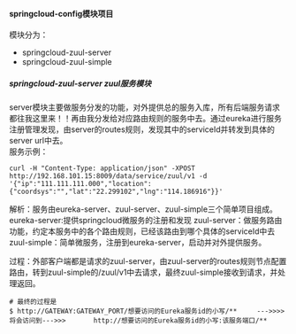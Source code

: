 #### springcloud-config模块项目
模块分为：
* springcloud-zuul-server
* springcloud-zuul-simple

##### springcloud-zuul-server zuul服务模块
server模块主要做服务分发的功能，对外提供总的服务入库，所有后端服务请求都往我这里来！！再由我分发给对应路由规则的服务中去。通过eureka进行服务注册管理发现，由server的routes规则，发现其中的serviceId并转发到具体的server url中去。  
服务示例：

	curl -H "Content-Type: application/json" -XPOST http://192.168.101.15:8009/data/service/zuul/v1 -d '{"ip":"111.111.111.000","location":{"coordsys":"","lat":"22.299102","lng":"114.186916"}}'

解析：服务由eureka-server、zuul-server、zuul-simple三个简单项目组成。
	eureka-server:提供springcloud微服务的注册和发现
	zuul-server：做服务路由功能，约定本服务中的各个路由规则，已经该路由到哪个具体的serviceId中去
	zuul-simple：简单微服务，注册到eureka-server，启动并对外提供服务。
	
过程：外部客户端都是请求的zuul-server，由zuul-server的routes规则节点配置路由，转到zuul-simple的/zuul/v1中去请求，最终zuul-simple接收到请求，并处理返回。

	# 最终的过程是
	$ http://GATEWAY:GATEWAY_PORT/想要访问的Eureka服务id的小写/**     --->>>>  将会访问到--->>>       http://想要访问的Eureka服务id的小写:该服务端口/**